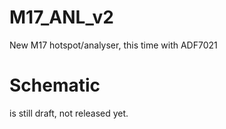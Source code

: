 # M17_ANL_v2
New M17 hotspot/analyser, this time with ADF7021

# Schematic
is still draft, not released yet.

